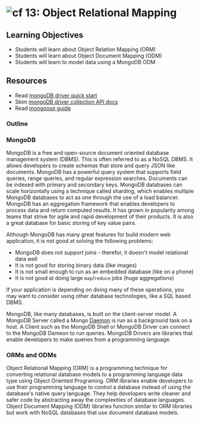 ![cf](http://i.imgur.com/7v5ASc8.png) 13: Object Relational Mapping
===

## Learning Objectives
* Students will learn about Object Relation Mapping (ORM)
* Students will learn about Object Document Mapping (ODM)
* Students will learn to model data using a MongoDB ODM

## Resources
* Read [mongoDB driver quick start](http://mongodb.github.io/node-mongodb-native/2.2/quick-start/quick-start/)
* Skim [mongoDB driver collection API docs](http://mongodb.github.io/node-mongodb-native/2.2/api/Collection.html)
* Read [mongoose guide](http://mongoosejs.com/docs/guide.html)

### Outline

### MongoDB
MongoDB is a free and open-source document oriented database management system (DBMS). This is often referred to as a NoSQL DBMS. It allows developers to create schemas that store and query JSON like documents. MongoDB has a powerful query system that supports field queries, range queries, and regular expression searches. Documents can be indexed with primary and secondary keys. MongoDB databases can scale horizontally using a technique called sharding, which enables multiple MongoDB databases to act as one through the use of a load balancer. MongoDB has an aggregation framework that enables developers to process data and return computed results. It has grown in popularity among teams that strive for agile and rapid development of their products. It is also a great database for basic storing of key value pairs.

Although MongoDB has many great features for build modern web application, it is not good at solving the following problems:

 - MongoDB does not support joins - therefor, it doesn't model relational data well
 - It is not good for storing binary data (like images)
 - It is not small enough to run as an embedded database (like on a phone)
 - It is not good at doing large `map`/`reduce` jobs (huge aggregations)

 If your application is depending on doing many of these operations, you may want to consider using other database technologies, like a SQL based DBMS.

MongoDB, like many databases, is built on the client-server model. A MongoDB Server called a Mongo [Daemon](https://en.wikipedia.org/wiki/Daemon_(computing)) is run as a background task on a host. A Client such as the MongoDB Shell or MongoDB Driver can connect to the MongoDB Dameon to run queries. MongoDB Drivers are libraries that enable developers to make queries from a programming language.

### ORMs and ODMs
Object Relational Mapping (ORM) is a programming technique for converting relational database models to a programming language data type using Object Oriented Programing. ORM libraries enable developers to use their programming language to control a database instead of using the database's native query language. They help developers write cleaner and safer code by abstracting away the complexities of database languages. Object Document Mapping (ODM) libraries function similar to ORM libraries but work with NoSQL databases that use document database models.